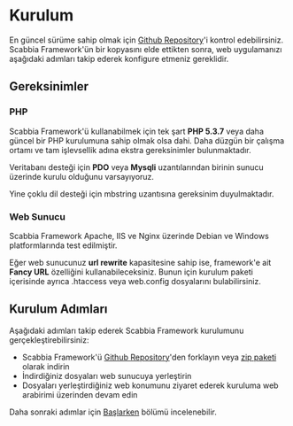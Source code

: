 # Kurulum #

En güncel sürüme sahip olmak için [Github Repository](https://github.com/larukedi/Scabbia-Framework/)'i kontrol edebilirsiniz. Scabbia Framework'ün bir kopyasını elde ettikten sonra, web uygulamanızı aşağıdaki adımları takip ederek konfigure etmeniz gereklidir.


## Gereksinimler ##

### PHP ###
Scabbia Framework'ü kullanabilmek için tek şart **PHP 5.3.7** veya daha güncel bir PHP kurulumuna sahip olmak olsa dahi. Daha düzgün bir çalışma ortamı ve tam işlevsellik adına ekstra gereksinimler bulunmaktadır.

Veritabanı desteği için **PDO** veya **Mysqli** uzantılarından birinin sunucu üzerinde kurulu olduğunu varsayıyoruz.

Yine çoklu dil desteği için mbstring uzantısına gereksinim duyulmaktadır.


### Web Sunucu ###
Scabbia Framework Apache, IIS ve Nginx üzerinde Debian ve Windows platformlarında test edilmiştir.

Eğer web sunucunuz **url rewrite** kapasitesine sahip ise, framework'e ait **Fancy URL** özelliğini kullanabileceksiniz. Bunun için kurulum paketi içerisinde ayrıca .htaccess veya web.config dosyalarını bulabilirsiniz.


## Kurulum Adımları ##
Aşağıdaki adımları takip ederek Scabbia Framework kurulumunu gerçekleştirebilirsiniz:

* Scabbia Framework'ü [Github Repository](https://github.com/larukedi/Scabbia-Framework/)'den forklayın veya [zip paketi](https://github.com/larukedi/Scabbia-Framework/archive/master.zip) olarak indirin
* İndirdiğiniz dosyaları web sunucuya yerleştirin
* Dosyaları yerleştirdiğiniz web konumunu ziyaret ederek kuruluma web arabirimi üzerinden devam edin

Daha sonraki adımlar için [Başlarken](gettingstarted.md) bölümü incelenebilir.